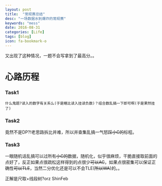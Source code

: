 ```yaml
---
layout: post
title:  "常规赛总结"
desc: "一场数据水到爆炸的常规赛"
keywords: "mess"
date: 2016-08-31
categories: [Life]
tags: [blog]
icon: fa-bookmark-o
---
```

<link href="http://kevinburke.bitbucket.org/markdowncss/markdown.css" rel="stylesheet">
又出现了这种情况，一题不会写拿到了最高分。。



# 心路历程





### Task1

 	什么鬼题?读入的数字有关系么(于是瞎比读入挂读负数)？组合数乱搞一下即可啊(于是果然挂了)



### Task2

​	竟然不是DP?!老思路拆比并难，所以并查集乱搞一气怒踩~~小C的~~标程。



### Task3

一眼随机话乱搞可以过所有~~小C的~~数据，随机化，似乎很麻烦，干脆直接取前面的点好了，反正如果点很疏松这样得到的点很少~~可以AC~~，如果点很密集可以保证正确性~~可以TLE~~，当然二分优化还是可以不会TLE(~~所以WA~~)的。。

正解是尺取+线段树?orz ShinFeb